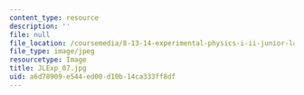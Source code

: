 ```yaml
---
content_type: resource
description: ''
file: null
file_location: /coursemedia/8-13-14-experimental-physics-i-ii-junior-lab-fall-2016-spring-2017/a6d78909e544ed00d10b14ca333ff8df_JLExp_07.jpg
file_type: image/jpeg
resourcetype: Image
title: JLExp_07.jpg
uid: a6d78909-e544-ed00-d10b-14ca333ff8df
---
```

